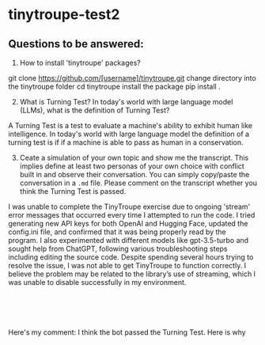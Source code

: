 # tinytroupe-test2

## Questions to be answered:

1. How to install 'tinytroupe' packages?

git clone https://github.com/[username]/tinytroupe.git
change directory into the tinytroupe folder
cd tinytroupe
install the package
pip install .

2. What is Turning Test? In today's world with large language model (LLMs), what is the definition of Turning Test?

A Turning Test is a test to evaluate a machine's ability to exhibit human like intelligence. In today's world with large language model the definition of a turning test is if if a machine is able to pass as human in a conservation.

3. Ceate a simulation of your own topic and show me the transcript. This implies define at least two personas of your own choice with conflict built in and observe their conversation. You can simply copy/paste the conversation in a `.md` file. Please comment on the transcript whether you think the Turning Test is passed.


I was unable to complete the TinyTroupe exercise due to ongoing 'stream' error messages that occurred every time I attempted to run the code. I tried generating new API keys for both OpenAI and Hugging Face, updated the config.ini file, and confirmed that it was being properly read by the program. I also experimented with different models like gpt-3.5-turbo and sought help from ChatGPT, following various troubleshooting steps including editing the source code. Despite spending several hours trying to resolve the issue, I was not able to get TinyTroupe to function correctly. I believe the problem may be related to the library’s use of streaming, which I was unable to disable successfully in my environment.

```bash 






```


Here's my comment: I think the bot passed the Turning Test. Here is why